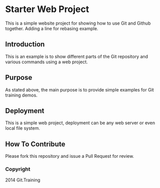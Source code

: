# Starter Web Project

This is a simple website project for showing how to use Git and Github together. Adding a line for rebasing example.

## Introduction

This is an example is to show different parts of the Git repository and various commands using a web project.

## Purpose

As stated above, the main purpose is to provide simple examples for Git training demos.

## Deployment

This is a simple web project, deployment can be any web server or even local file system.

## How To Contribute

Please fork this repository and issue a Pull Request for review.
### Copyright

2014 Git.Training